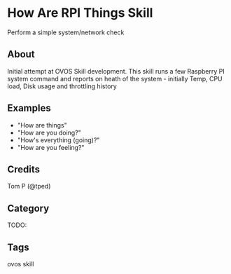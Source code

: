 # How Are RPI Things Skill

Perform a simple system/network check 

## About

Initial attempt at OVOS Skill development.  This skill runs a few Raspberry PI system command and reports on heath of the system - initially Temp, CPU load, Disk usage and throttling history


## Examples

- "How are things"
- "How are you doing?"
- "How's everything (going)?"
- "How are you feeling?"

## Credits

Tom P (@tped)

## Category

TODO:

## Tags

ovos skill
